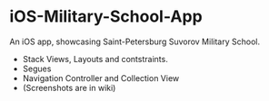 # iOS-Military-School-App
An iOS app, showcasing Saint-Petersburg Suvorov Military School.
-  Stack Views, Layouts and contstraints. 
-  Segues
-  Navigation Controller and Collection View
- (Screenshots are in wiki)


